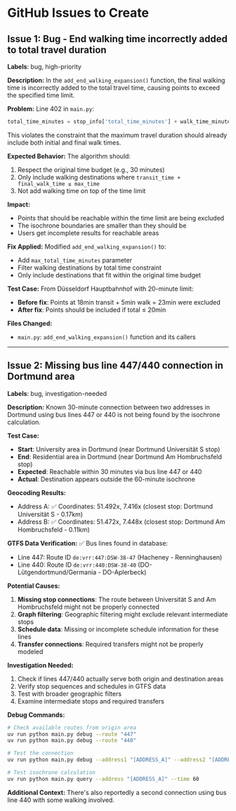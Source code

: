 # GitHub Issues to Create

## Issue 1: Bug - End walking time incorrectly added to total travel duration

**Labels**: bug, high-priority

**Description:**
In the `add_end_walking_expansion()` function, the final walking time is incorrectly added to the total travel time, causing points to exceed the specified time limit.

**Problem:**
Line 402 in `main.py`:
```python
total_time_minutes = stop_info['total_time_minutes'] + walk_time_minutes
```

This violates the constraint that the maximum travel duration should already include both initial and final walk times.

**Expected Behavior:**
The algorithm should:
1. Respect the original time budget (e.g., 30 minutes)
2. Only include walking destinations where `transit_time + final_walk_time ≤ max_time`
3. Not add walking time on top of the time limit

**Impact:**
- Points that should be reachable within the time limit are being excluded
- The isochrone boundaries are smaller than they should be
- Users get incomplete results for reachable areas

**Fix Applied:**
Modified `add_end_walking_expansion()` to:
- Add `max_total_time_minutes` parameter
- Filter walking destinations by total time constraint
- Only include destinations that fit within the original time budget

**Test Case:**
From Düsseldorf Hauptbahnhof with 20-minute limit:
- **Before fix**: Points at 18min transit + 5min walk = 23min were excluded
- **After fix**: Points should be included if total ≤ 20min

**Files Changed:**
- `main.py`: `add_end_walking_expansion()` function and its callers

---

## Issue 2: Missing bus line 447/440 connection in Dortmund area

**Labels**: bug, investigation-needed

**Description:**
Known 30-minute connection between two addresses in Dortmund using bus lines 447 or 440 is not being found by the isochrone calculation.

**Test Case:**
- **Start**: University area in Dortmund (near Dortmund Universität S stop)
- **End**: Residential area in Dortmund (near Dortmund Am Hombruchsfeld stop)
- **Expected**: Reachable within 30 minutes via bus line 447 or 440
- **Actual**: Destination appears outside the 60-minute isochrone

**Geocoding Results:**
- Address A: ✅ Coordinates: 51.492x, 7.416x (closest stop: Dortmund Universität S - 0.17km)
- Address B: ✅ Coordinates: 51.472x, 7.448x (closest stop: Dortmund Am Hombruchsfeld - 0.11km)

**GTFS Data Verification:**
✅ Bus lines found in database:
- Line 447: Route ID `de:vrr:447:DSW-38-47` (Hacheney - Renninghausen)
- Line 440: Route ID `de:vrr:440:DSW-38-40` (DO-Lütgendortmund/Germania - DO-Aplerbeck)

**Potential Causes:**
1. **Missing stop connections**: The route between Universität S and Am Hombruchsfeld might not be properly connected
2. **Graph filtering**: Geographic filtering might exclude relevant intermediate stops
3. **Schedule data**: Missing or incomplete schedule information for these lines
4. **Transfer connections**: Required transfers might not be properly modeled

**Investigation Needed:**
1. Check if lines 447/440 actually serve both origin and destination areas
2. Verify stop sequences and schedules in GTFS data
3. Test with broader geographic filters
4. Examine intermediate stops and required transfers

**Debug Commands:**
```bash
# Check available routes from origin area
uv run python main.py debug --route "447"
uv run python main.py debug --route "440"

# Test the connection
uv run python main.py debug --address1 "[ADDRESS_A]" --address2 "[ADDRESS_B]"

# Test isochrone calculation
uv run python main.py query --address "[ADDRESS_A]" --time 60
```

**Additional Context:**
There's also reportedly a second connection using bus line 440 with some walking involved.